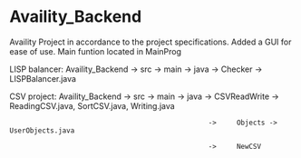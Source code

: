 # Availity_Backend
Availity Project in accordance to the project specifications. Added a GUI for ease of use.
Main funtion located in MainProg

LISP balancer: Availity_Backend -> src -> main -> java -> Checker -> LISPBalancer.java

CSV project: Availity_Backend -> src -> main -> java ->     CSVReadWrite -> ReadingCSV.java, SortCSV.java, Writing.java

                                                     ->     Objects -> UserObjects.java
                                                     
                                                     ->     NewCSV



